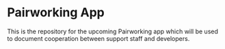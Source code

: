 # Pairworking App
This is the repository for the upcoming Pairworking app which will be used to document cooperation between support staff and developers.
